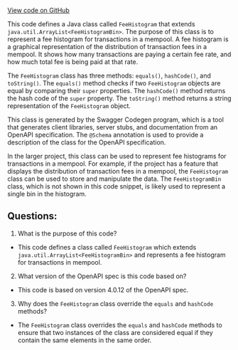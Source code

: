 [View code on GitHub](https://github.com/ergoplatform/ergo-appkit/java-client-generated/src/main/java/org/ergoplatform/restapi/client/FeeHistogram.java)

This code defines a Java class called `FeeHistogram` that extends `java.util.ArrayList<FeeHistogramBin>`. The purpose of this class is to represent a fee histogram for transactions in a mempool. A fee histogram is a graphical representation of the distribution of transaction fees in a mempool. It shows how many transactions are paying a certain fee rate, and how much total fee is being paid at that rate.

The `FeeHistogram` class has three methods: `equals()`, `hashCode()`, and `toString()`. The `equals()` method checks if two `FeeHistogram` objects are equal by comparing their `super` properties. The `hashCode()` method returns the hash code of the `super` property. The `toString()` method returns a string representation of the `FeeHistogram` object.

This class is generated by the Swagger Codegen program, which is a tool that generates client libraries, server stubs, and documentation from an OpenAPI specification. The `@Schema` annotation is used to provide a description of the class for the OpenAPI specification.

In the larger project, this class can be used to represent fee histograms for transactions in a mempool. For example, if the project has a feature that displays the distribution of transaction fees in a mempool, the `FeeHistogram` class can be used to store and manipulate the data. The `FeeHistogramBin` class, which is not shown in this code snippet, is likely used to represent a single bin in the histogram.
## Questions: 
 1. What is the purpose of this code?
- This code defines a class called `FeeHistogram` which extends `java.util.ArrayList<FeeHistogramBin>` and represents a fee histogram for transactions in mempool.

2. What version of the OpenAPI spec is this code based on?
- This code is based on version 4.0.12 of the OpenAPI spec.

3. Why does the `FeeHistogram` class override the `equals` and `hashCode` methods?
- The `FeeHistogram` class overrides the `equals` and `hashCode` methods to ensure that two instances of the class are considered equal if they contain the same elements in the same order.